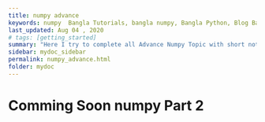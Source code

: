 ```yaml
---
title: numpy advance
keywords: numpy  Bangla Tutorials, bangla numpy, Bangla Python, Blog Bangla, Monad wizard
last_updated: Aug 04 , 2020
# tags: [getting_started]
summary: "Here I try to complete all Advance Numpy Topic with short note. "
sidebar: mydoc_sidebar
permalink: numpy_advance.html
folder: mydoc
---
```




# Comming Soon numpy Part 2
